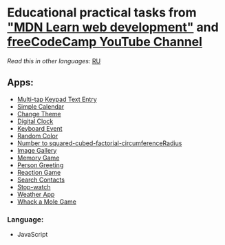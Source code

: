 # Educational practical tasks from ["MDN Learn web development"](https://developer.mozilla.org/en-US/docs/Learn) and [freeCodeCamp YouTube Channel](https://www.youtube.com/c/Freecodecamp/)

*Read this in other languages:* [RU](https://github.com/MelnikovAleksei/apps/blob/master/README.md) 

## Apps: 

* [Multi-tap Keypad Text Entry](https://melnikovaleksei.github.io/apps/amount-of-keypresses-3x4-numeric-keypads/index.html) 
* [Simple Calendar](https://melnikovaleksei.github.io/apps/calendar/index.html) 
* [Change Theme](https://melnikovaleksei.github.io/apps/change-theme/index.html) 
* [Digital Clock](https://melnikovaleksei.github.io/apps/digital-clock/index.html) 
* [Keyboard Event](https://melnikovaleksei.github.io/apps/events-tasks/task2.html) 
* [Random Color](https://melnikovaleksei.github.io/apps/events/randomColor/index.html) 
* [Number to squared-cubed-factorial-circumferenceRadius](https://melnikovaleksei.github.io/apps/function-library/index.html) 
* [Image Gallery](https://melnikovaleksei.github.io/apps/image-gallery/gallery-start/index.html) 
* [Memory Game](https://melnikovaleksei.github.io/apps/memory-game/index.html) 
* [Person Greeting](https://melnikovaleksei.github.io/apps/person-greeting-app/index.html) 
* [Reaction Game](https://melnikovaleksei.github.io/apps/reaction-game/index.html) 
* [Search Contacts](https://melnikovaleksei.github.io/apps/search-contacts/index.html) 
* [Stop-watch](https://melnikovaleksei.github.io/apps/stop-watch/index.html) 
* [Weather App](https://melnikovaleksei.github.io/apps/weather-app/index.html) 
* [Whack a Mole Game](https://melnikovaleksei.github.io/apps/whack-a-mole/index.html) 

### Language: 

* JavaScript
